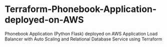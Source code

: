 # Terraform-Phonebook-Application-deployed-on-AWS
Phonebook Application (Python Flask) deployed on AWS Application Load Balancer with Auto Scaling and Relational Database Service using Terraform
